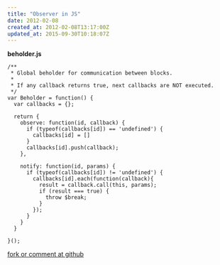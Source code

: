 ```yaml
---
title: "Observer in JS"
date: 2012-02-08
created_at: 2012-02-08T13:17:00Z
updated_at: 2015-09-30T10:18:07Z
---
```


<strong>beholder.js</strong>

    /** 
     * Global beholder for communication between blocks.
     *
     * If any callback returns true, next callbacks are NOT executed.
     */
    var Beholder = function() {
      var callbacks = {};
    
      return {
        observe: function(id, callback) {
          if (typeof(callbacks[id]) == 'undefined') {
            callbacks[id] = []
          }
          callbacks[id].push(callback);
        },
    
        notify: function(id, params) {
          if (typeof(callbacks[id]) != 'undefined') {
            callbacks[id].each(function(callback){
              result = callback.call(this, params);
              if (result === true) {
                throw $break;
              }
            });
          }
        }
      }
    
    }();


[fork or comment at github](https://gist.github.com/1769380)

